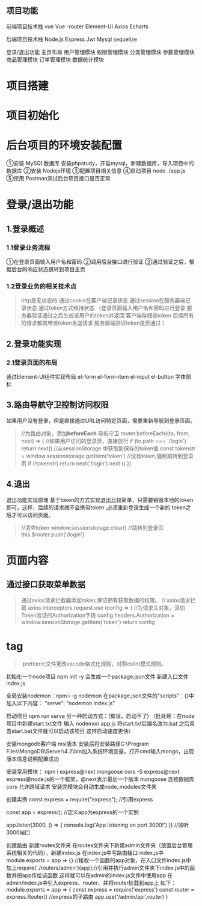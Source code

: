 ## 项目功能

前端项目技术栈
vue
Vue -router
Element-UI
Axios 
Echarts

后端项目技术栈
Node.js
Express
Jwt
Mysql
sequelize

登录/退出功能
主页布局
用户管理模块
权限管理模块
分类管理模块
参数管理模块
商品管理模块
订单管理模块
数据统计模块

# 项目搭建
# 项目初始化
# 后台项目的环境安装配置
①安装 MySQL数据库
安装phpstudy，开启mysql，新建数据库，导入项目中的数据库
②安装 Nodejs环境
③配置项目相关信息
④启动项目
node ./app.js  
⑤使用 Postman测试后台项目接口是否正常


登录/退出功能
============= 
## 1.登录概述
### 1.1登录业务流程
①在登录页面输入用户名和密码
②调用后台接口进行验证
③通过验证之后，根据后台的响应状态跳转到项目主页
### 1.2登录业务的相关技术点
>http是无状态的
通过cookie在客户端记录状态
通过session在服务器端记录状态
通过token方式维持状态
（登录页面输入用户名和密码进行登录
服务器验证通过之后生成该用户的token并返回
客户端存储该token
后续所有的请求都携带该token发送请求
服务器端验证token是否通过
）
## 2.登录功能实现
### 2.1登录页面的布局
通过Element-UI组件实现布局
el-form
el-form-item
el-input
el-button
字体图标


## 3.路由导航守卫控制访问权限
如果用户没有登录，但是直接通过URL访问特定页面，需要重新导航到登录页面。

>//为路由对象，添加**beforeEach** 导航守卫
router.beforeEach((to, from, next) => {
//如果用户访问的登录页，直接放行
if (to.path === '/login') return next()
//从sessionStorage 中获取到保存的token值
const tokenstr = window.sessionstorage.getItem('token')
//没有token,强制跳转到登录页
if (!tokenstr) return next('/login')
next ()
})

## 4.退出
退出功能实现原理
基于token的方式实现退出比较简单，只需要销毁本地的token即可。这样，后续的请求就不会携带token ,必须重新登录生成一个新的 token之后才可以访问页面。
>//清空token
window.sessionstorage.clear()
//跳转到登录页
this.$router.push('/login')




# 页面内容
## 通过接口获取菜单数据

>通过axios请求拦截器添加token,保证拥有获取数据的权限。
// axios请求拦截
axios.interceptors.request.use (config => (
//为请求头对象，添加Token验证的Authorization字段
config.headers.Authorization = window.sessionStorage.getItem('token')
return config




tag
=====
>.prettierrc文件更改vscode格式化规则，对照eslint模式规则。





初始化一个node项目
npm init -y 会生成一个package.json文件
新建入口文件index.js

全局安装nodemon：npm i -g nodemon
在package.json文件的"scripts"：{}中加入以下内容：  "serve": "nodemon index.js"

启动项目
npm run serve 另一种启动方式：(有误，启动不了) （批处理：在node项目中新建start.txt文件 输入 nodemon app.js 将start.txt后缀名改为.bat 之后双击start.bat文件就可以启动该项目 这样启动速度更快）

安装mongodb客户端
msi版本 安装后将安装路径C:\Program Files\MongoDB\Server\4.2\bin加入系统环境变量，打开cmd输入mongo，出现版本信息说明配置成功

安装常用模块：
npm i express@next mongoose cors -S express@next express是node.js的一个框架，@next表示最后一个版本 mongoose 连接数据库 cors 允许跨域请求 安装完模块会自动生成node_modules文件夹

创建实例
const express = require("express"); //引用express

const app = express(); //定义app为express的一个实例

app.listen(3000, () => { console.log('App listening on port 3000!') }) //监听3000端口

创建路由
新建routes文件夹 在routes文件夹下新建admin文件夹（放置后台管理系统相关的代码），新建index.js 在index.js中写路由接口 index.js中 module.exports = app => {} //接收一个函数的app对象，在入口文件index.js中加上require('./routers/admin')(app);//引用并执行admin文件夹下index.js中的函数并把app传给该函数 这样就可以在admin的index.js文件中使用app 在admin/index.js中引入express、router、并将router挂载到app上 如下： module.exports = app => { const express = require('express') const router = express.Router() //express的子路由 app.use('/admin/api',router) }